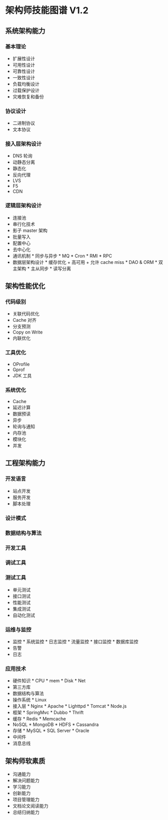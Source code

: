 # 架构师技能图谱 V1.2
 
## 系统架构能力
	
### 基本理论
- 扩展性设计
- 可用性设计
- 可靠性设计
- 一致性设计
- 负载均衡设计
- 过载保护设计
- 灾难恢复和备份
 
### 协议设计
- 二进制协议
- 文本协议
 
### 接入层架构设计
- DNS 轮询
- 动静态分离
- 静态化
- 反向代理
- LVS
- F5
- CDN 
 
### 逻辑层架构设计
- 连接池
- 串行化技术
- 影子 master 架构
- 批量写入
- 配置中心
- 去中心化
- 通讯机制
		 * 同步与异步
		 * MQ
		 * Cron
		 * RMI
		 * RPC
- 数据层架构设计
		 * 缓存优化
					+ 高可用
					+ 允许 cache miss
		 * DAO & ORM
		 * 双主架构
		 * 主从同步
		 * 读写分离

## 架构性能优化

### 代码级别
- 关联代码优化
- Cache 对齐
- 分支预测
- Copy on Write
- 内联优化

### 工具优化
- OProfile
- Gprof
- JDK 工具

### 系统优化
- Cache
- 延迟计算
- 数据预读
- 异步
- 轮询与通知
- 内存池
- 模块化
- 并发

## 工程架构能力

### 开发语言
- 站点开发
- 服务开发
- 脚本处理

### 设计模式
### 数据结构与算法
### 开发工具
### 调试工具

### 测试工具
- 单元测试
- 接口测试
- 性能测试
- 集成测试
- 自动化测试

### 运维与监控
- 监控
		 * 系统监控
		 * 日志监控
		 * 流量监控
		 * 接口监控
		 * 数据库监控
- 告警
- 日志

### 应用技术
- 硬件知识
		 * CPU
		 * mem
		 * Disk
		 * Net
- 第三方库
- 数据结构与算法
- 操作系统
		* Linux
- 接入层
		 * Nginx
		 * Apache
		 * Lighttpd
		 * Tomcat
		 * Node.js
- 框架
		 * SpringMvc
		 * Dubbo
		 * Thrift
- 缓存
		 * Redis
		 * Memcache
- NoSQL
		 * MongoDB
		 * HDFS
		 * Cassandra
- 存储
		 * MySQL
		 * SQL Server
		 * Oracle
- 中间件
- 消息总线

## 架构师软素质
- 沟通能力
- 解决问题能力
- 学习能力
- 创新能力
- 项目管理能力
- 文档论文阅读能力
- 总结归纳能力

